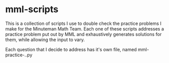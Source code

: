 # mml-scripts

This is a collection of scripts I use to double check the practice problems I make for the Minuteman Math Team. Each one of these scripts addresses a practice problem put out by MML and exhaustively generates solutions for them, while allowing the input to vary.

Each question that I decide to address has it's own file, named mml-practice-<month>.<year>.py
